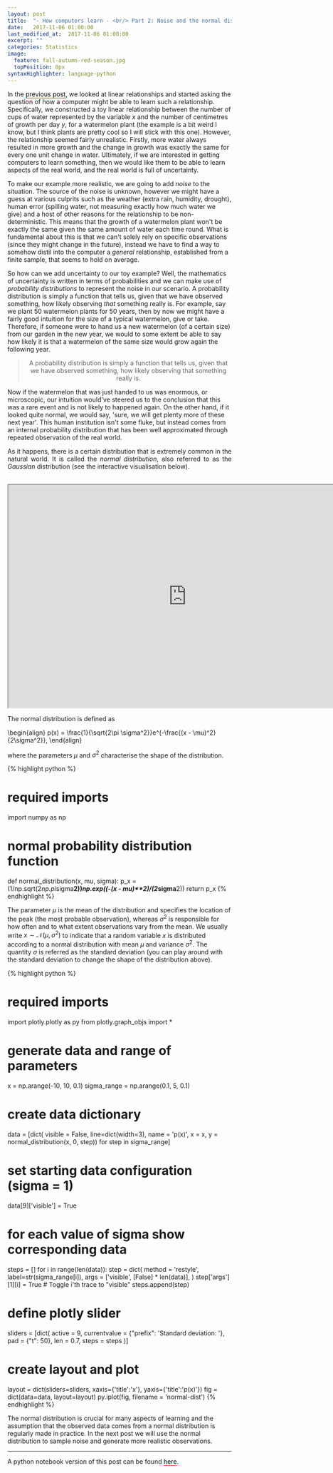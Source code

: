 ```yaml
---
layout: post
title:  "- How computers learn - <br/> Part 2: Noise and the normal distribution"
date:   2017-11-06 01:00:00
last_modified_at:  2017-11-06 01:00:00
excerpt: ""
categories: Statistics
image:
  feature: fall-autumn-red-season.jpg
  topPosition: 0px
syntaxHighlighter: language-python
---
```


<p align='justify'>

In the <a href="{{ page.previous.url }}" style="text-decoration: none; border-bottom: 1px solid #ff0000; color: #000000;">previous post</a>, we looked at linear relationships and started asking the question of how a computer might be able to learn such a relationship. Specifically, we constructed a toy linear relationship between the number of cups of water represented by the variable $x$ and the number of centimetres of growth per day $y$, for a watermelon plant (the example is a bit weird I know, but I think plants are pretty cool so I will stick with this one). However, the relationship seemed fairly unrealistic. Firstly, more water always resulted in more growth and the change in growth was exactly the same for every one unit change in water.  Ultimately, if we are interested in getting computers to learn something, then we would like them to be able to learn aspects of the real world, and the real world is full of uncertainty. 

</p>

<p align='justify'>

To make our example more realistic, we are going to add <i>noise</i> to the situation. The source of the noise is unknown, however we might have a guess at various culprits such as the weather (extra rain, humidity, drought), human error (spilling water, not measuring exactly how much water we give) and a host of other reasons for the relationship to be non-deterministic. This means that the growth of a watermelon plant won't be exactly the same given the same amount of water each time round. What is fundamental about this is that we can't solely rely on specific observations (since they might change in the future), instead we have to find a way to somehow distil into the computer a <i>general</i> relationship, established from a finite sample, that seems to hold on average.

</p>

<p align='justify'>

So how can we add uncertainty to our toy example? Well, the mathematics of uncertainty is written in terms of probabilities and we can make use of <i>probability distributions</i> to represent the noise in our scenario. A probability distribution is simply a function that tells us, given that we have observed something, how likely observing <i>that</i> something really is. For example, say we plant $50$ watermelon plants for $50$ years, then by now we might have a fairly good intuition for the size of a typical watermelon, give or take. Therefore, if someone were to hand us a new watermelon (of a certain size) from our garden in the new year, we would to some extent be able to say how likely it is that a watermelon of the same size would grow again the following year. 

</p>

<center>
<blockquote class="u--startsWithDoubleQuote">A probability distribution is simply a function that tells us, given that we have observed something, how likely observing that something really is.</blockquote>
</center>


<p align="justify">

Now if the watermelon that was just handed to us was enormous, or microscopic, our intuition would've steered us to the conclusion that this was a rare event and is not likely to happened again. On the other hand, if it looked quite normal, we would say, 'sure, we will get plenty more of these next year'. This human institution isn't some fluke, but instead comes from an internal probability distribution that has been well approximated through repeated observation of the real world. 

</p>

<p align='justify'>
As it happens, there is a certain distribution that is extremely common in the natural world. It is called the <i>normal distribution</i>, also referred to as the <i>Gaussian</i> distribution (see the interactive visualisation below).
</p>

<br>

<center>
	<iframe src="https://plot.ly/~arnup/2.embed?showlink=false" seamless="seamless" scrolling="no" width="800px" height="500px"></iframe>	
</center>

<p>
The normal distribution is defined as

\begin{align}
    p(x) = \frac{1}{\sqrt{2\pi \sigma^2}}e^{-\frac{(x - \mu)^2}{2\sigma^2}},
\end{align}

where the parameters $\mu$ and $\sigma^2$ characterise the shape of the distribution. 
</p>

{% highlight python %}
# required imports
import numpy as np

# normal probability distribution function
def normal_distribution(x, mu, sigma):
    p_x = (1/np.sqrt(2*np.pi*sigma**2))*np.exp((-(x - mu)**2)/(2*sigma**2))
    return p_x
{% endhighlight %}

<p align="justify">

The parameter $\mu$ is the mean of the distribution and specifies the location of the peak (the most probable observation), whereas $\sigma^2$ is responsible for how often and to what extent observations vary from the mean. We usually write $x \sim \mathcal{N}(\mu, \sigma^2)$ to indicate that a random variable $x$ is distributed according to a normal distribution with mean $\mu$ and variance $\sigma^2$. The quantity $\sigma$ is referred as the standard deviation (you can play around with the standard deviation to change the shape of the distribution above).

</p>

{% highlight python %}
# required imports
import plotly.plotly as py
from plotly.graph_objs import *

# generate data and range of parameters
x = np.arange(-10, 10, 0.1)
sigma_range = np.arange(0.1, 5, 0.1)

# create data dictionary
data = [dict(
        visible = False,
        line=dict(width=3),
        name = 'p(x)',
        x = x,
        y = normal_distribution(x, 0, step)) for step in sigma_range]

# set starting data configuration (sigma = 1)
data[9]['visible'] = True

# for each value of sigma show corresponding data
steps = []
for i in range(len(data)):
    step = dict(
        method = 'restyle',
        label=str(sigma_range[i]),
        args = ['visible', [False] * len(data)],
    )
    step['args'][1][i] = True # Toggle i'th trace to "visible"
    steps.append(step)

# define plotly slider
sliders = [dict(
    active = 9,
    currentvalue = {"prefix": 'Standard deviation: '},
    pad = {"t": 50},
    len = 0.7,
    steps = steps
)]

# create layout and plot
layout = dict(sliders=sliders, xaxis={'title':'x'}, yaxis={'title':'p(x)'})
fig = dict(data=data, layout=layout)
py.iplot(fig, filename = 'normal-dist')
{% endhighlight %}

<p align="justify">
	
The normal distribution is crucial for many aspects of learning and the assumption that the observed data comes from a normal distribution is regularly made in practice. In the next post we will use the normal distribution to sample noise and generate more realistic observations.  

</p>

<hr>

<p>
A python notebook version of this post can be found <a href="https://github.com/arnupretorius/blog/blob/master/How%20computers%20learn/2_noise_and_normal_distribution/17_11_09_noise_and_normal_distribution.ipynb" style="text-decoration: none; border-bottom: 1px solid #ff0000; color: #000000;">here</a>.
</p>

